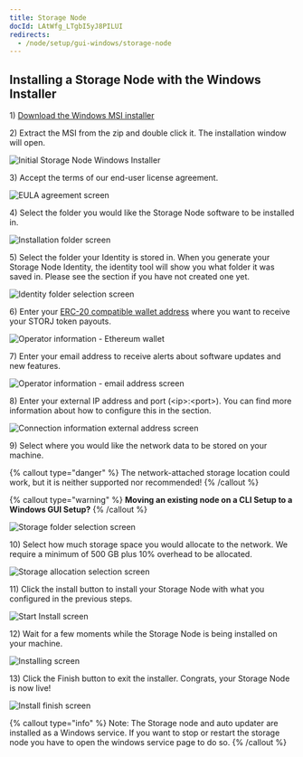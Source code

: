 ```yaml
---
title: Storage Node
docId: LAtWfg_LTgbI5yJ8PILUI
redirects:
  - /node/setup/gui-windows/storage-node
---
```


## Installing a Storage Node with the Windows Installer

1\) [Download the Windows MSI installer](https://github.com/storj/storj/releases/latest/download/storagenode_windows_amd64.msi.zip)

2\) Extract the MSI from the zip and double click it. The installation window will open.&#x20;

![Initial Storage Node Windows Installer](https://link.storjshare.io/raw/jua7rls6hkx5556qfcmhrqed2tfa/docs/images/4NFWY9VWzCdRltHBoU8px_pasted-image-0.png)

3\) Accept the terms of our end-user license agreement.&#x20;

![EULA agreement screen](https://link.storjshare.io/raw/jua7rls6hkx5556qfcmhrqed2tfa/docs/images/6VUhKAYMC7D58hliKFMEA_pasted-image-0.png)

4\) Select the folder you would like the Storage Node software to be installed in.

![Installation folder screen](https://link.storjshare.io/raw/jua7rls6hkx5556qfcmhrqed2tfa/docs/images/JHl6cIzjMQRn8-hISrONa_pasted-image-0.png)

5\) Select the folder your Identity is stored in. When you generate your Storage Node Identity, the identity tool will show you what folder it was saved in. Please see the [](docId:aT6VAB297OWLd4vqeXxf5) section if you have not created one yet.&#x20;

![Identity folder selection screen](https://link.storjshare.io/raw/jua7rls6hkx5556qfcmhrqed2tfa/docs/images/LL0TW17fdolT5vFvZa0OX_pasted-image-0.png)

6\) Enter your [ERC-20 compatible wallet address](https://support.storj.io/hc/en-us/articles/360026611692-How-do-I-hold-STORJ-What-is-a-valid-address-or-compatible-wallet-) where you want to receive your STORJ token payouts.

![Operator information - Ethereum wallet](https://link.storjshare.io/raw/jua7rls6hkx5556qfcmhrqed2tfa/docs/images/85j1PrZepUeQGCYMGFKJw_pasted-image-0.png)

7\) Enter your email address to receive alerts about software updates and new features.&#x20;

![Operator information - email address screen](https://link.storjshare.io/raw/jua7rls6hkx5556qfcmhrqed2tfa/docs/images/0rIVxCc7BpUKcgcHjjtcc_pasted-image-0.png)

8\) Enter your external IP address and port (\<ip>:\<port>). You can find more information about how to configure this in the [](docId:y0jltT-HzKPmDefi532sd) section.&#x20;

![Connection information external address screen](https://link.storjshare.io/raw/jua7rls6hkx5556qfcmhrqed2tfa/docs/images/y3A1AmFxJJqUpZOzSdm1J_pasted-image-0.png)

9\) Select where you would like the network data to be stored on your machine.

{% callout type="danger"  %}
The network-attached storage location could work, but it is neither supported nor recommended!
{% /callout %}

{% callout type="warning"  %}
**Moving an existing node on a CLI Setup to a Windows GUI Setup?**&#x20;
{% /callout %}

![Storage folder selection screen](https://link.storjshare.io/raw/jua7rls6hkx5556qfcmhrqed2tfa/docs/images/i8pjCLqJCL9JuQnPFALsH_pasted-image-0.png)

10\) Select how much storage space you would allocate to the network. We require a minimum of 500 GB plus 10% overhead to be allocated.

![Storage allocation selection screen](https://link.storjshare.io/raw/jua7rls6hkx5556qfcmhrqed2tfa/docs/images/VjaAz47vLIdzwwIN_dTS3_pasted-image-0.png)

11\) Click the install button to install your Storage Node with what you configured in the previous steps.&#x20;

![Start Install screen](https://link.storjshare.io/raw/jua7rls6hkx5556qfcmhrqed2tfa/docs/images/9wV8dvx17NjtWyp4sVOwg_pasted-image-0.png)

12\) Wait for a few moments while the Storage Node is being installed on your machine.&#x20;

![Installing screen](https://link.storjshare.io/raw/jua7rls6hkx5556qfcmhrqed2tfa/docs/images/LcQyXb63xCsrB_DZrIHaX_pasted-image-0.png)

13\) Click the Finish button to exit the installer. Congrats, your Storage Node is now live!&#x20;

![Install finish screen](https://link.storjshare.io/raw/jua7rls6hkx5556qfcmhrqed2tfa/docs/images/gLOwNZjPUw8q4ZecabrXQ_pasted-image-0.png)

{% callout type="info"  %}
Note: The Storage node and auto updater are installed as a Windows service. If you want to stop or restart the storage node you have to open the windows service page to do so.&#x20;
{% /callout %}
